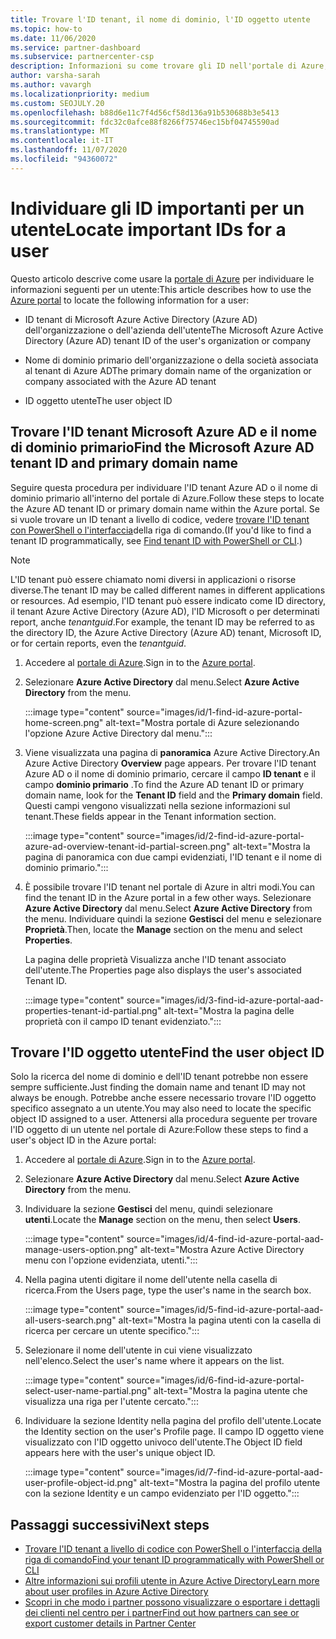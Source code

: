 ```yaml
---
title: Trovare l'ID tenant, il nome di dominio, l'ID oggetto utente
ms.topic: how-to
ms.date: 11/06/2020
ms.service: partner-dashboard
ms.subservice: partnercenter-csp
description: Informazioni su come trovare gli ID nell'portale di Azure, ovvero l'ID tenant, il nome di dominio o l'ID oggetto utente specifico di un'organizzazione Azure AD. Per alcune attività sono necessarie queste informazioni.
author: varsha-sarah
ms.author: vavargh
ms.localizationpriority: medium
ms.custom: SEOJULY.20
ms.openlocfilehash: b88d6e11c7f4d56cf58d136a91b530688b3e5413
ms.sourcegitcommit: fdc32c0afce88f8266f75746ec15bf04745590ad
ms.translationtype: MT
ms.contentlocale: it-IT
ms.lasthandoff: 11/07/2020
ms.locfileid: "94360072"
---
```

# <a name="locate-important-ids-for-a-user"></a><span data-ttu-id="4340e-104">Individuare gli ID importanti per un utente</span><span class="sxs-lookup"><span data-stu-id="4340e-104">Locate important IDs for a user</span></span>

<span data-ttu-id="4340e-105">Questo articolo descrive come usare la [portale di Azure](https://portal.azure.com/) per individuare le informazioni seguenti per un utente:</span><span class="sxs-lookup"><span data-stu-id="4340e-105">This article describes how to use the [Azure portal](https://portal.azure.com/) to locate the following information for a user:</span></span>

- <span data-ttu-id="4340e-106">ID tenant di Microsoft Azure Active Directory (Azure AD) dell'organizzazione o dell'azienda dell'utente</span><span class="sxs-lookup"><span data-stu-id="4340e-106">The Microsoft Azure Active Directory (Azure AD) tenant ID of the user's organization or company</span></span>

- <span data-ttu-id="4340e-107">Nome di dominio primario dell'organizzazione o della società associata al tenant di Azure AD</span><span class="sxs-lookup"><span data-stu-id="4340e-107">The primary domain name of the organization or company associated with the Azure AD tenant</span></span>

- <span data-ttu-id="4340e-108">ID oggetto utente</span><span class="sxs-lookup"><span data-stu-id="4340e-108">The user object ID</span></span>

## <a name="find-the-microsoft-azure-ad-tenant-id-and-primary-domain-name"></a><span data-ttu-id="4340e-109">Trovare l'ID tenant Microsoft Azure AD e il nome di dominio primario</span><span class="sxs-lookup"><span data-stu-id="4340e-109">Find the Microsoft Azure AD tenant ID and primary domain name</span></span>

<span data-ttu-id="4340e-110">Seguire questa procedura per individuare l'ID tenant Azure AD o il nome di dominio primario all'interno del portale di Azure.</span><span class="sxs-lookup"><span data-stu-id="4340e-110">Follow these steps to locate the Azure AD tenant ID or primary domain name within the Azure portal.</span></span> <span data-ttu-id="4340e-111">Se si vuole trovare un ID tenant a livello di codice, vedere [trovare l'ID tenant con PowerShell o l'interfaccia](/azure/active-directory/fundamentals/active-directory-how-to-find-tenant.md#find-tenant-id-with-powershell)della riga di comando.</span><span class="sxs-lookup"><span data-stu-id="4340e-111">(If you'd like to find a tenant ID programmatically, see [Find tenant ID with PowerShell or CLI](/azure/active-directory/fundamentals/active-directory-how-to-find-tenant.md#find-tenant-id-with-powershell).)</span></span>

> [!NOTE]
> <span data-ttu-id="4340e-112">L'ID tenant può essere chiamato nomi diversi in applicazioni o risorse diverse.</span><span class="sxs-lookup"><span data-stu-id="4340e-112">The tenant ID may be called different names in different applications or resources.</span></span> <span data-ttu-id="4340e-113">Ad esempio, l'ID tenant può essere indicato come ID directory, il tenant Azure Active Directory (Azure AD), l'ID Microsoft o per determinati report, anche *tenantguid*.</span><span class="sxs-lookup"><span data-stu-id="4340e-113">For example, the tenant ID may be referred to as the directory ID, the Azure Active Directory (Azure AD) tenant, Microsoft ID, or for certain reports, even the *tenantguid*.</span></span>

1. <span data-ttu-id="4340e-114">Accedere al [portale di Azure](https://portal.azure.com/).</span><span class="sxs-lookup"><span data-stu-id="4340e-114">Sign in to the [Azure portal](https://portal.azure.com/).</span></span>

2. <span data-ttu-id="4340e-115">Selezionare **Azure Active Directory** dal menu.</span><span class="sxs-lookup"><span data-stu-id="4340e-115">Select **Azure Active Directory** from the menu.</span></span>

   :::image type="content" source="images/id/1-find-id-azure-portal-home-screen.png" alt-text="Mostra portale di Azure selezionando l'opzione Azure Active Directory dal menu.":::

3. <span data-ttu-id="4340e-117">Viene visualizzata una pagina di **panoramica** Azure Active Directory.</span><span class="sxs-lookup"><span data-stu-id="4340e-117">An Azure Active Directory **Overview** page appears.</span></span> <span data-ttu-id="4340e-118">Per trovare l'ID tenant Azure AD o il nome di dominio primario, cercare il campo **ID tenant** e il campo **dominio primario** .</span><span class="sxs-lookup"><span data-stu-id="4340e-118">To find the Azure AD tenant ID or primary domain name, look for the **Tenant ID** field and the **Primary domain** field.</span></span> <span data-ttu-id="4340e-119">Questi campi vengono visualizzati nella sezione informazioni sul tenant.</span><span class="sxs-lookup"><span data-stu-id="4340e-119">These fields appear in the Tenant information section.</span></span>

   :::image type="content" source="images/id/2-find-id-azure-portal-azure-ad-overview-tenant-id-partial-screen.png" alt-text="Mostra la pagina di panoramica con due campi evidenziati, l'ID tenant e il nome di dominio primario.":::

4. <span data-ttu-id="4340e-121">È possibile trovare l'ID tenant nel portale di Azure in altri modi.</span><span class="sxs-lookup"><span data-stu-id="4340e-121">You can find the tenant ID in the Azure portal in a few other ways.</span></span> <span data-ttu-id="4340e-122">Selezionare **Azure Active Directory** dal menu.</span><span class="sxs-lookup"><span data-stu-id="4340e-122">Select **Azure Active Directory** from the menu.</span></span> <span data-ttu-id="4340e-123">Individuare quindi la sezione **Gestisci** del menu e selezionare **Proprietà**.</span><span class="sxs-lookup"><span data-stu-id="4340e-123">Then, locate the **Manage** section on the menu and select **Properties**.</span></span>

   <span data-ttu-id="4340e-124">La pagina delle proprietà Visualizza anche l'ID tenant associato dell'utente.</span><span class="sxs-lookup"><span data-stu-id="4340e-124">The Properties page also displays the user's associated Tenant ID.</span></span>

   :::image type="content" source="images/id/3-find-id-azure-portal-aad-properties-tenant-id-partial.png" alt-text="Mostra la pagina delle proprietà con il campo ID tenant evidenziato.":::

## <a name="find-the-user-object-id"></a><span data-ttu-id="4340e-126">Trovare l'ID oggetto utente</span><span class="sxs-lookup"><span data-stu-id="4340e-126">Find the user object ID</span></span>

<span data-ttu-id="4340e-127">Solo la ricerca del nome di dominio e dell'ID tenant potrebbe non essere sempre sufficiente.</span><span class="sxs-lookup"><span data-stu-id="4340e-127">Just finding the domain name and tenant ID may not always be enough.</span></span> <span data-ttu-id="4340e-128">Potrebbe anche essere necessario trovare l'ID oggetto specifico assegnato a un utente.</span><span class="sxs-lookup"><span data-stu-id="4340e-128">You may also need to locate the specific object ID assigned to a user.</span></span> <span data-ttu-id="4340e-129">Attenersi alla procedura seguente per trovare l'ID oggetto di un utente nel portale di Azure:</span><span class="sxs-lookup"><span data-stu-id="4340e-129">Follow these steps to find a user's object ID in the Azure portal:</span></span>

1. <span data-ttu-id="4340e-130">Accedere al [portale di Azure](https://portal.azure.com/).</span><span class="sxs-lookup"><span data-stu-id="4340e-130">Sign in to the [Azure portal](https://portal.azure.com/).</span></span>

2. <span data-ttu-id="4340e-131">Selezionare **Azure Active Directory** dal menu.</span><span class="sxs-lookup"><span data-stu-id="4340e-131">Select **Azure Active Directory** from the menu.</span></span>

3. <span data-ttu-id="4340e-132">Individuare la sezione **Gestisci** del menu, quindi selezionare **utenti**.</span><span class="sxs-lookup"><span data-stu-id="4340e-132">Locate the **Manage** section on the menu, then select **Users**.</span></span>

      :::image type="content" source="images/id/4-find-id-azure-portal-aad-manage-users-option.png" alt-text="Mostra Azure Active Directory menu con l'opzione evidenziata, utenti.":::

4. <span data-ttu-id="4340e-134">Nella pagina utenti digitare il nome dell'utente nella casella di ricerca.</span><span class="sxs-lookup"><span data-stu-id="4340e-134">From the Users page, type the user's name in the search box.</span></span>

      :::image type="content" source="images/id/5-find-id-azure-portal-aad-all-users-search.png" alt-text="Mostra la pagina utenti con la casella di ricerca per cercare un utente specifico.":::

5. <span data-ttu-id="4340e-136">Selezionare il nome dell'utente in cui viene visualizzato nell'elenco.</span><span class="sxs-lookup"><span data-stu-id="4340e-136">Select the user's name where it appears on the list.</span></span>  

      :::image type="content" source="images/id/6-find-id-azure-portal-select-user-name-partial.png" alt-text="Mostra la pagina utente che visualizza una riga per l'utente cercato.":::

6. <span data-ttu-id="4340e-138">Individuare la sezione Identity nella pagina del profilo dell'utente.</span><span class="sxs-lookup"><span data-stu-id="4340e-138">Locate the Identity section on the user's Profile page.</span></span> <span data-ttu-id="4340e-139">Il campo ID oggetto viene visualizzato con l'ID oggetto univoco dell'utente.</span><span class="sxs-lookup"><span data-stu-id="4340e-139">The Object ID field appears here with the user's unique object ID.</span></span>

      :::image type="content" source="images/id/7-find-id-azure-portal-aad-user-profile-object-id.png" alt-text="Mostra la pagina del profilo utente con la sezione Identity e un campo evidenziato per l'ID oggetto.":::

## <a name="next-steps"></a><span data-ttu-id="4340e-141">Passaggi successivi</span><span class="sxs-lookup"><span data-stu-id="4340e-141">Next steps</span></span>

- [<span data-ttu-id="4340e-142">Trovare l'ID tenant a livello di codice con PowerShell o l'interfaccia della riga di comando</span><span class="sxs-lookup"><span data-stu-id="4340e-142">Find your tenant ID programmatically with PowerShell or CLI</span></span>](/azure/active-directory/fundamentals/active-directory-how-to-find-tenant)
- [<span data-ttu-id="4340e-143">Altre informazioni sui profili utente in Azure Active Directory</span><span class="sxs-lookup"><span data-stu-id="4340e-143">Learn more about user profiles in Azure Active Directory</span></span>](/azure/active-directory/fundamentals/active-directory-users-profile-azure-portal)
- [<span data-ttu-id="4340e-144">Scopri in che modo i partner possono visualizzare o esportare i dettagli dei clienti nel centro per i partner</span><span class="sxs-lookup"><span data-stu-id="4340e-144">Find out how partners can see or export customer details in Partner Center</span></span>](see-your-customer-list.md)
